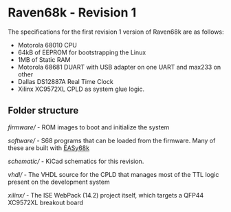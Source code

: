 # Raven68k - Revision 1

The specifications for the first revision 1 version of Raven68k are as follows:

- Motorola 68010 CPU
- 64kB of EEPROM for bootstrapping the Linux
- 1MB of Static RAM
- Motorola 68681 DUART with USB adapter on one UART and max233 on other
- Dallas DS12887A Real Time Clock
- Xilinx XC9572XL CPLD as system glue logic.

## Folder structure

*firmware/* - ROM images to boot and initialize the system

*software/* - S68 programs that can be loaded from the firmware. Many of these are built with [EASy68k](http://easy68k.com/)

*schematic/* - KiCad schematics for this revision.

*vhdl/* - The VHDL source for the CPLD that manages most of the TTL logic present on the development system

*xilinx/* - The ISE WebPack (14.2) project itself, which targets a QFP44 XC9572XL breakout board
